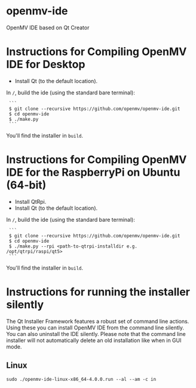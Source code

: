 # openmv-ide #
OpenMV IDE based on Qt Creator

Instructions for Compiling OpenMV IDE for Desktop
=================================================

* Install Qt (to the default location).

In `/`, build the ide (using the standard bare terminal):

     ```
     $ git clone --recursive https://github.com/openmv/openmv-ide.git
     $ cd openmv-ide
     $ ./make.py
     ```

You'll find the installer in `build`.

Instructions for Compiling OpenMV IDE for the RaspberryPi on Ubuntu (64-bit)
============================================================================

* Install QtRpi.
* Install Qt (to the default location).

In `/`, build the ide (using the standard bare terminal):

     ```
     $ git clone --recursive https://github.com/openmv/openmv-ide.git
     $ cd openmv-ide
     $ ./make.py --rpi <path-to-qtrpi-installdir e.g. /opt/qtrpi/raspi/qt5>
     ```

You'll find the installer in `build`.

Instructions for running the installer silently
===============================================

The Qt Installer Framework features a robust set of command line actions. Using these you can install OpenMV IDE from the command line silently. You can also uninstall the IDE silently. Please note that the command line installer will not automatically delete an old installation like when in GUI mode.

Linux
-----

`sudo ./openmv-ide-linux-x86_64-4.0.0.run --al --am -c in`

